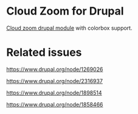 # Cloud Zoom for Drupal

[Cloud zoom drupal module](https://www.drupal.org/project/cloud_zoom) with colorbox support. 

# Related issues

https://www.drupal.org/node/1269026

https://www.drupal.org/node/2316937

https://www.drupal.org/node/1898514

https://www.drupal.org/node/1858466

